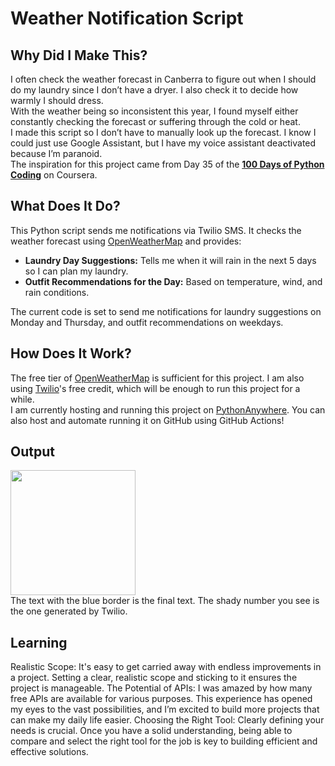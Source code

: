 # Weather Notification Script

## Why Did I Make This?
I often check the weather forecast in Canberra to figure out when I should do my laundry since I don’t have a dryer. I also check it to decide how warmly I should dress.  
With the weather being so inconsistent this year, I found myself either constantly checking the forecast or suffering through the cold or heat.  
I made this script so I don’t have to manually look up the forecast. I know I could just use Google Assistant, but I have my voice assistant deactivated because I’m paranoid.  
The inspiration for this project came from Day 35 of the [**100 Days of Python Coding**](https://www.udemy.com/course/100-days-of-code/) on Coursera.

## What Does It Do?
This Python script sends me notifications via Twilio SMS. It checks the weather forecast using [OpenWeatherMap](https://openweathermap.org/) and provides:
- **Laundry Day Suggestions:** Tells me when it will rain in the next 5 days so I can plan my laundry.
- **Outfit Recommendations for the Day:** Based on temperature, wind, and rain conditions.

The current code is set to send me notifications for laundry suggestions on Monday and Thursday, and outfit recommendations on weekdays.

## How Does It Work?
The free tier of [OpenWeatherMap](https://openweathermap.org/) is sufficient for this project. I am also using [Twilio](https://www.twilio.com/login)'s free credit, which will be enough to run this project for a while.  
I am currently hosting and running this project on [PythonAnywhere](https://www.pythonanywhere.com/login/). You can also host and automate running it on GitHub using GitHub Actions!

## Output
<img src="https://github.com/user-attachments/assets/3729c65a-c7dc-4264-a338-701b108132d8" width="200"/></br>
The text with the blue border is the final text. The shady number you see is the one generated by Twilio.

## Learning
Realistic Scope: It's easy to get carried away with endless improvements in a project. Setting a clear, realistic scope and sticking to it ensures the project is manageable.
The Potential of APIs: I was amazed by how many free APIs are available for various purposes. This experience has opened my eyes to the vast possibilities, and I’m excited to build more projects that can make my daily life easier.
Choosing the Right Tool: Clearly defining your needs is crucial. Once you have a solid understanding, being able to compare and select the right tool for the job is key to building efficient and effective solutions.



